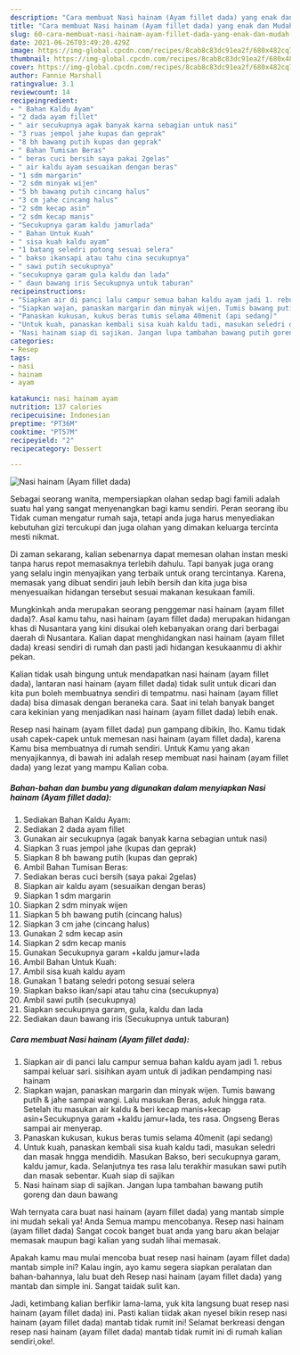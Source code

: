 ```yaml
---
description: "Cara membuat Nasi hainam (Ayam fillet dada) yang enak dan Mudah Dibuat"
title: "Cara membuat Nasi hainam (Ayam fillet dada) yang enak dan Mudah Dibuat"
slug: 60-cara-membuat-nasi-hainam-ayam-fillet-dada-yang-enak-dan-mudah-dibuat
date: 2021-06-26T03:49:20.429Z
image: https://img-global.cpcdn.com/recipes/8cab8c83dc91ea2f/680x482cq70/nasi-hainam-ayam-fillet-dada-foto-resep-utama.jpg
thumbnail: https://img-global.cpcdn.com/recipes/8cab8c83dc91ea2f/680x482cq70/nasi-hainam-ayam-fillet-dada-foto-resep-utama.jpg
cover: https://img-global.cpcdn.com/recipes/8cab8c83dc91ea2f/680x482cq70/nasi-hainam-ayam-fillet-dada-foto-resep-utama.jpg
author: Fannie Marshall
ratingvalue: 3.1
reviewcount: 14
recipeingredient:
- " Bahan Kaldu Ayam"
- "2 dada ayam fillet"
- " air secukupnya agak banyak karna sebagian untuk nasi"
- "3 ruas jempol jahe kupas dan geprak"
- "8 bh bawang putih kupas dan geprak"
- " Bahan Tumisan Beras"
- " beras cuci bersih saya pakai 2gelas"
- " air kaldu ayam sesuaikan dengan beras"
- "1 sdm margarin"
- "2 sdm minyak wijen"
- "5 bh bawang putih cincang halus"
- "3 cm jahe cincang halus"
- "2 sdm kecap asin"
- "2 sdm kecap manis"
- "Secukupnya garam kaldu jamurlada"
- " Bahan Untuk Kuah"
- " sisa kuah kaldu ayam"
- "1 batang seledri potong sesuai selera"
- " bakso ikansapi atau tahu cina secukupnya"
- " sawi putih secukupnya"
- "secukupnya garam gula kaldu dan lada"
- " daun bawang iris Secukupnya untuk taburan"
recipeinstructions:
- "Siapkan air di panci lalu campur semua bahan kaldu ayam jadi 1. rebus sampai keluar sari. sisihkan ayam untuk di jadikan pendamping nasi hainam"
- "Siapkan wajan, panaskan margarin dan minyak wijen. Tumis bawang putih &amp; jahe sampai wangi. Lalu masukan Beras, aduk hingga rata. Setelah itu masukan air kaldu &amp; beri kecap manis+kecap asin+Secukupnya garam +kaldu jamur+lada, tes rasa. Ongseng Beras sampai air menyerap."
- "Panaskan kukusan, kukus beras tumis selama 40menit (api sedang)"
- "Untuk kuah, panaskan kembali sisa kuah kaldu tadi, masukan seledri dan masak hngga mendidih. Masukan Bakso, beri secukupnya garam, kaldu jamur, kada. Selanjutnya tes rasa lalu terakhir masukan sawi putih dan masak sebentar. Kuah siap di sajikan"
- "Nasi hainam siap di sajikan. Jangan lupa tambahan bawang putih goreng dan daun bawang"
categories:
- Resep
tags:
- nasi
- hainam
- ayam

katakunci: nasi hainam ayam 
nutrition: 137 calories
recipecuisine: Indonesian
preptime: "PT36M"
cooktime: "PT57M"
recipeyield: "2"
recipecategory: Dessert

---
```



![Nasi hainam (Ayam fillet dada)](https://img-global.cpcdn.com/recipes/8cab8c83dc91ea2f/680x482cq70/nasi-hainam-ayam-fillet-dada-foto-resep-utama.jpg)

Sebagai seorang wanita, mempersiapkan olahan sedap bagi famili adalah suatu hal yang sangat menyenangkan bagi kamu sendiri. Peran seorang ibu Tidak cuman mengatur rumah saja, tetapi anda juga harus menyediakan kebutuhan gizi tercukupi dan juga olahan yang dimakan keluarga tercinta mesti nikmat.

Di zaman  sekarang, kalian sebenarnya dapat memesan olahan instan meski tanpa harus repot memasaknya terlebih dahulu. Tapi banyak juga orang yang selalu ingin menyajikan yang terbaik untuk orang tercintanya. Karena, memasak yang dibuat sendiri jauh lebih bersih dan kita juga bisa menyesuaikan hidangan tersebut sesuai makanan kesukaan famili. 



Mungkinkah anda merupakan seorang penggemar nasi hainam (ayam fillet dada)?. Asal kamu tahu, nasi hainam (ayam fillet dada) merupakan hidangan khas di Nusantara yang kini disukai oleh kebanyakan orang dari berbagai daerah di Nusantara. Kalian dapat menghidangkan nasi hainam (ayam fillet dada) kreasi sendiri di rumah dan pasti jadi hidangan kesukaanmu di akhir pekan.

Kalian tidak usah bingung untuk mendapatkan nasi hainam (ayam fillet dada), lantaran nasi hainam (ayam fillet dada) tidak sulit untuk dicari dan kita pun boleh membuatnya sendiri di tempatmu. nasi hainam (ayam fillet dada) bisa dimasak dengan beraneka cara. Saat ini telah banyak banget cara kekinian yang menjadikan nasi hainam (ayam fillet dada) lebih enak.

Resep nasi hainam (ayam fillet dada) pun gampang dibikin, lho. Kamu tidak usah capek-capek untuk memesan nasi hainam (ayam fillet dada), karena Kamu bisa membuatnya di rumah sendiri. Untuk Kamu yang akan menyajikannya, di bawah ini adalah resep membuat nasi hainam (ayam fillet dada) yang lezat yang mampu Kalian coba.

<!--inarticleads1-->

##### Bahan-bahan dan bumbu yang digunakan dalam menyiapkan Nasi hainam (Ayam fillet dada):

1. Sediakan  Bahan Kaldu Ayam:
1. Sediakan 2 dada ayam fillet
1. Gunakan  air secukupnya (agak banyak karna sebagian untuk nasi)
1. Siapkan 3 ruas jempol jahe (kupas dan geprak)
1. Siapkan 8 bh bawang putih (kupas dan geprak)
1. Ambil  Bahan Tumisan Beras:
1. Sediakan  beras cuci bersih (saya pakai 2gelas)
1. Siapkan  air kaldu ayam (sesuaikan dengan beras)
1. Siapkan 1 sdm margarin
1. Siapkan 2 sdm minyak wijen
1. Siapkan 5 bh bawang putih (cincang halus)
1. Siapkan 3 cm jahe (cincang halus)
1. Gunakan 2 sdm kecap asin
1. Siapkan 2 sdm kecap manis
1. Gunakan Secukupnya garam +kaldu jamur+lada
1. Ambil  Bahan Untuk Kuah:
1. Ambil  sisa kuah kaldu ayam
1. Gunakan 1 batang seledri potong sesuai selera
1. Siapkan  bakso ikan/sapi atau tahu cina (secukupnya)
1. Ambil  sawi putih (secukupnya)
1. Siapkan secukupnya garam, gula, kaldu dan lada
1. Sediakan  daun bawang iris (Secukupnya untuk taburan)




<!--inarticleads2-->

##### Cara membuat Nasi hainam (Ayam fillet dada):

1. Siapkan air di panci lalu campur semua bahan kaldu ayam jadi 1. rebus sampai keluar sari. sisihkan ayam untuk di jadikan pendamping nasi hainam
1. Siapkan wajan, panaskan margarin dan minyak wijen. Tumis bawang putih &amp; jahe sampai wangi. Lalu masukan Beras, aduk hingga rata. Setelah itu masukan air kaldu &amp; beri kecap manis+kecap asin+Secukupnya garam +kaldu jamur+lada, tes rasa. Ongseng Beras sampai air menyerap.
1. Panaskan kukusan, kukus beras tumis selama 40menit (api sedang)
1. Untuk kuah, panaskan kembali sisa kuah kaldu tadi, masukan seledri dan masak hngga mendidih. Masukan Bakso, beri secukupnya garam, kaldu jamur, kada. Selanjutnya tes rasa lalu terakhir masukan sawi putih dan masak sebentar. Kuah siap di sajikan
1. Nasi hainam siap di sajikan. Jangan lupa tambahan bawang putih goreng dan daun bawang




Wah ternyata cara buat nasi hainam (ayam fillet dada) yang mantab simple ini mudah sekali ya! Anda Semua mampu mencobanya. Resep nasi hainam (ayam fillet dada) Sangat cocok banget buat anda yang baru akan belajar memasak maupun bagi kalian yang sudah lihai memasak.

Apakah kamu mau mulai mencoba buat resep nasi hainam (ayam fillet dada) mantab simple ini? Kalau ingin, ayo kamu segera siapkan peralatan dan bahan-bahannya, lalu buat deh Resep nasi hainam (ayam fillet dada) yang mantab dan simple ini. Sangat taidak sulit kan. 

Jadi, ketimbang kalian berfikir lama-lama, yuk kita langsung buat resep nasi hainam (ayam fillet dada) ini. Pasti kalian tiidak akan nyesel bikin resep nasi hainam (ayam fillet dada) mantab tidak rumit ini! Selamat berkreasi dengan resep nasi hainam (ayam fillet dada) mantab tidak rumit ini di rumah kalian sendiri,oke!.

